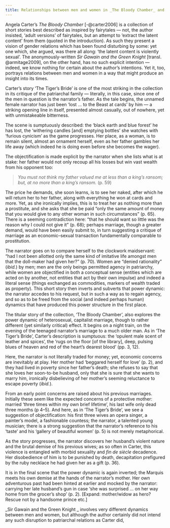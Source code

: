 ```yaml
---
title: Relationships between men and women in _The Bloody Chamber_ and _Sir Gawain and the Green Knight_
---
```


Angela Carter’s _The Bloody Chamber_ [-@carter2006] is a collection of short stories best described as inspired by fairytales — not, the author insisted, ‘adult versions’ of fairytales, but an attempt to ‘extract the latent content’ from them (quoted in the introduction). As such they present a vision of gender relations which has been found disturbing by some: yet one which, she argued, was there all along: ‘the latent content is violently sexual’. The anonymously-written _Sir Gawain and the Green Knight_ [transl. @armitage2009], on the other hand, has no such explicit intention — indeed, we know nothing for certain about the author’s intentions. Yet it, too, portrays relations between men and women in a way that might produce an insight into its times.

Carter’s story ‘The Tiger’s Bride’ is one of the most striking in the collection in its critique of the patriarchal family — literally, in this case, since one of the men in question is the narrator’s father. As the tale begins, the unnamed female narrator has just been ‘lost … to the Beast at cards’ by him — a striking opening line in itself, presented almost casually, out of nowhere, yet with unmistakeable bitterness.

The scene is sumptuously described: the ‘black earth and blue forest’ he has lost, the ‘withering candles [and] emptying bottles’ she watches with ‘furious cynicism’ as the game progresses. Her place, as a woman, is to remain silent, almost an ornament herself, even as her father gambles her life away (which indeed he is doing even before she becomes the wager).

The objectification is made explicit by the narrator when she lists what is at stake: her father would not only recoup all his losses but win vast wealth from his opponent too:

> _You must not think my father valued me at less than a king’s ransom; but, at *no more* than a king’s ransom._ (p.&nbsp;59)

The price he demands, she soon learns, is to see her naked, after which he will return her to her father, along with everything he won at cards and more. Yet, as she ironically implies, this is to treat her as nothing more than a prostitute, and she asks that she be paid “only the same amount of money that you would give to any other woman in such circumstances” (p.&nbsp;65). There is a seeming contradiction here: “that he should want so little was the reason why I could not give it” (p.&nbsp;68); perhaps marriage, though a greater demand, would have been easily submit to, in turn suggesting a critique of marriage as an economic–sexual transaction fundamentally comparable to prostitution.

The narrator goes on to compare herself to the clockwork maidservant: “had I not been allotted only the same kind of imitative life amongst men that the doll-maker had given her?” (p.&nbsp;70). Women are “denied rationality” (_ibid._) by men; men are the only beings permitted agency in patriarchy, while women are objectified in both a conceptual sense (entities which are acted on by another, not entities that act by their own impulse) and indeed a literal sense (things exchanged as commodities, markers of wealth traded as property). This short story then inverts and subverts that power dynamic: the narrator accedes to his request, but in such a way as to regain agency, and so as to be freed from the social (and indeed perhaps human) dynamics that have produced this power structure in the first place.

The titular story of the collection, ‘The Bloody Chamber’, also explores the power dynamic of heterosexual, capitalist marriage, though to rather different (yet similarly critical) effect. It begins on a night train, on the evening of the teenaged narrator’s marriage to a much older man. As in ‘The Tiger’s Bride’, Carter’s description is sumptuous: the ‘opulent male scent of leather and spices’, the ‘rugs on the floor [of the library], deep, pulsing blues of heaven and red of the heart’s dearest blood’ (pp.&nbsp;3,&nbsp;12).

Here, the narrator is not literally traded for money; yet, economic concerns are inevitably at play. Her mother had ‘beggared herself for love’ (p.&nbsp;2), and they had lived in poverty since her father’s death; she refuses to say that she loves her soon-to-be husband, only that she is sure that she wants to marry him, ironically disbelieving of her mother’s seeming reluctance to escape poverty (_ibid._).

From an early point concerns are raised about his previous marriages. Initially these seem like the expected concerns of a protective mother: married ‘three times within my own brief lifetime’, his last wife only dead three months (p&nbsp;4–5). And here, as in ‘The Tiger’s Bride’, we see a suggestion of objectification: his first three wives an opera singer, a painter’s model, a fashionable countess; the narrator, a talented young musician; there is a strong suggestion that the narrator’s reference to his ‘taste’ and his ‘gallery of beautiful women’ (p.&nbsp;5) is not merely metaphorical.

As the story progresses, the narrator discovers her husband’s violent nature and the brutal demise of his previous wives; as so often in Carter, this violence is entangled with morbid sexuality and _fin de siècle_ decadence. Her disobedience of him is to be punished by death, decapitation prefigured by the ruby necklace he had given her as a gift (p.&nbsp;36).

It is in the final scene that the power dynamic is again inverted; the Marquis meets his own demise at the hands of the narrator’s mother. Her own adventurous past had been hinted at earlier and mocked by the narrator: carrying her late husband’s gun in case ‘she was surprised … on her way home from the grocer’s shop’ (p.&nbsp;2). [Expand: mother/widow as hero? Rescue not by a handsome prince etc.]

_Sir Gawain and the Green Knight _ involves very different dynamics between men and women, but although the author certainly did not intend any such disruption to patriarchal relations as Carter did,
